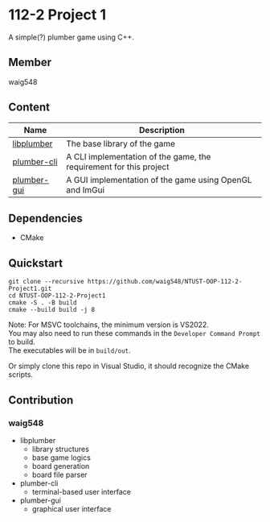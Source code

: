 # 112-2 Project 1

A simple(?) plumber game using C++.

## Member
waig548

## Content
| Name | Description |
| --- | --- |
| [libplumber](./libplumber) | The base library of the game |
| [plumber-cli](./plumber-cli) | A CLI implementation of the game, the requirement for this project |
| [plumber-gui](./plumber-gui) | A GUI implementation of the game using OpenGL and ImGui |

## Dependencies
- CMake

## Quickstart

```
git clone --recursive https://github.com/waig548/NTUST-OOP-112-2-Project1.git
cd NTUST-OOP-112-2-Project1
cmake -S . -B build
cmake --build build -j 8
```
Note: For MSVC toolchains, the minimum version is VS2022.\
You may also need to run these commands in the `Developer Command Prompt` to build.\
The executables will be in `build/out`.

Or simply clone this repo in Visual Studio, it should recognize the CMake scripts.

## Contribution

### waig548
- libplumber
    - library structures
    - base game logics
    - board generation
    - board file parser
- plumber-cli
    - terminal-based user interface
- plumber-gui
    - graphical user interface